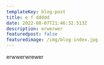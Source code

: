 ```yaml
---
templateKey: blog-post
title: e f ddddd
date: 2022-08-07T21:46:32.513Z
description: erwerwer
featuredpost: false
featuredimage: /img/blog-index.jpg
---
```

erwwerwrewer